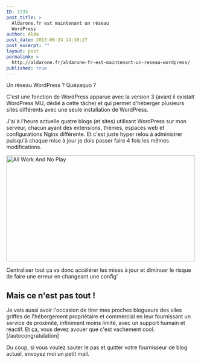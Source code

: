 ```yaml
---
ID: 1335
post_title: >
  Aldarone.fr est maintenant un réseau
  WordPress
author: Alda
post_date: 2013-06-24 14:30:27
post_excerpt: ""
layout: post
permalink: >
  http://aldarone.fr/aldarone-fr-est-maintenant-un-reseau-wordpress/
published: true
---
```

Un réseau WordPress ? Quézaquo ?

C'est une fonction de WordPress apparue avec la version 3 (avant il existait WordPress MU, dédié à cette tâche) et qui permet d'héberger plusieurs sites différents avec une seule installation de WordPress.

J'ai à l'heure actuelle quatre blogs (et sites) utilisant WordPress sur mon serveur, chacun ayant des extensions, thèmes, espaces web et configurations Nginx différente. Et c'est juste hyper relou à administrer puisqu'à chaque mise à jour je dois passer faire 4 fois les mêmes modifications.

<img src="http://aldarone.fr/wp-content/uploads/2013/06/AllWorkAndNoPlay.gif" alt="All Work And No Play" width="500" height="281" class="aligncenter size-full wp-image-1338" />

Centraliser tout ça va donc accélérer les mises à jour et diminuer le risque de faire une erreur en changeant une config'

<h2>Mais ce n'est pas tout !</h2>

Je vais aussi avoir l'occasion de tirer mes proches blogueurs des viles griffes de l'hébergement propriétaire et commercial en leur fournissant un service de proximité, infiniment moins limité, avec un support humain et réactif. Et ça, vous devez avouer que c'est vachement cool. [/autocongratulation]

Du coup, si vous voulez sauter le pas et quitter votre fournisseur de blog actuel, envoyez moi un petit mail.
